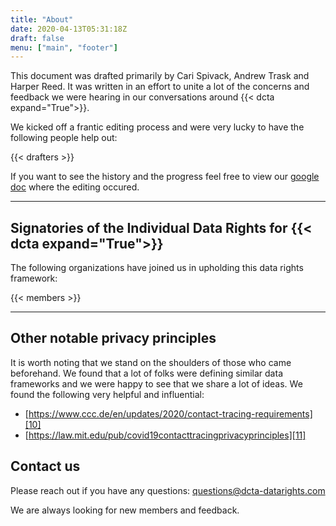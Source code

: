 ```yaml
---
title: "About"
date: 2020-04-13T05:31:18Z
draft: false
menu: ["main", "footer"]
---
```


This document was drafted primarily by Cari Spivack, Andrew Trask and Harper Reed. It was written in an effort to unite a lot of the concerns and feedback we were hearing in our conversations around {{< dcta expand="True">}}. 

We kicked off a frantic editing process and were very lucky to have the following people help out:

{{< drafters  >}}

If you want to  see the history and the progress feel free to view our [google doc](https://docs.google.com/document/d/105zuL8z_KGEp7nwLk6WBJGvKaQ4I14PF3Kq0qpnUYis/edit?usp=sharing) where the editing occured. 

---
## Signatories of the Individual Data Rights for {{< dcta expand="True">}}

The following organizations have joined us in upholding this data rights framework:


{{< members  >}}


---

## Other notable privacy principles

It is worth noting that we stand on the shoulders of those who came beforehand. We found that a lot of folks were defining similar data frameworks and we were happy to see that we share a lot of ideas. We found the following very helpful and influential: 

  * [https://www.ccc.de/en/updates/2020/contact-tracing-requirements][10]
  * [https://law.mit.edu/pub/covid19contacttracingprivacyprinciples][11]

   [10]: https://www.ccc.de/en/updates/2020/contact-tracing-requirements
   [11]: https://law.mit.edu/pub/covid19contacttracingprivacyprinciples

## Contact us

Please reach out if you have any questions: questions@dcta-datarights.com

We are always looking for new members and feedback. 